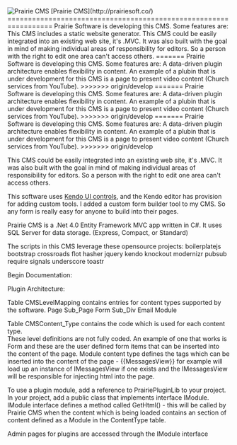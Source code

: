 <img src="http://www.faxt.com/images/PrairieCMS-logo.png" alt="Prairie CMS" />
[Prairie CMS](http://prairiesoft.co/)
=================================================================
Prairie Software is developing this CMS.  Some features are:  This CMS includes a static website generator. This CMS could be easily integrated into an existing web site, it's .MVC.   It was also built with the goal in mind of making individual areas of responsibility for editors.   So a person with the right to edit one area can't access others. 
=======
Prairie Software is developing this CMS.  Some features are:  A data-driven plugin architecture enables flexibility in content.  An example of a plubin that is under development for this CMS is a page to present video content (Church services from YouTube).
>>>>>>> origin/develop
=======
Prairie Software is developing this CMS.  Some features are:  A data-driven plugin architecture enables flexibility in content.  An example of a plubin that is under development for this CMS is a page to present video content (Church services from YouTube).
>>>>>>> origin/develop
=======
Prairie Software is developing this CMS.  Some features are:  A data-driven plugin architecture enables flexibility in content.  An example of a plubin that is under development for this CMS is a page to present video content (Church services from YouTube).
>>>>>>> origin/develop

This CMS could be easily integrated into an existing web site, it's .MVC.   It was also built with the goal in mind of making individual areas of responsibility for editors.   So a person with the right to edit one area can't access others. 

This software uses [Kendo UI controls](http://www.kendoui.com/web.aspx),  and the Kendo editor has provision for adding custom tools.    I added a custom form builder tool to my CMS.   So any form is really easy for anyone to build into their pages.

Prairie CMS is a .Net 4.0 Entity Framework MVC app written in C#.  It uses SQL Server for data storage.  (Express, Compact, or Standard)

The scripts in this CMS leverage these opensource projects:
boilerplatejs
bootstrap
crossroads
flot
hasher
jquery
kendo
knockout
modernizr
pubsub
require
signals
underscore
toastr

Begin Documentation:

Plugin Architecture:

Table CMSLevelMapping contains entries for content types supported by the software.
Page
Sub_Page
Form
Sub_Div
Email
Module

Table CMSContent_Type contains the code which is used for each content type.  
These level definitions are not fully coded.
An example of one that works is Form and these are the user defined form items that can be inserted into the content of the page.
Module content type defines the tags which can be inserted into the content of the page - {{MessagesView}} for example will load up an instance of IMessagesView if one exists and the IMessagesView will be responsible for injecting html into the page.

To use a plugin module, add a reference to PrairiePluginLib to your project.  In your project, add a public class that implements interface IModule.  IModule interface defines a method called GetHtml() - this will be called by Prairie CMS when the content which is being loaded contains an section of content defined as a Module in the ContentType table.

Admin pages for plugins are accessed through the IModule interface

